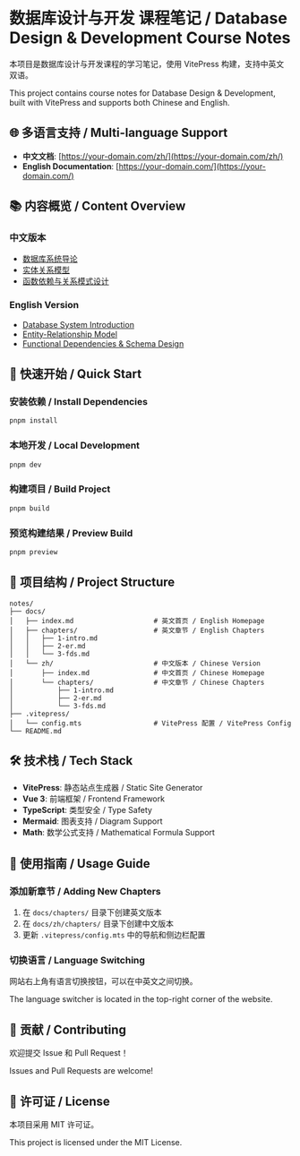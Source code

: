 # 数据库设计与开发 课程笔记 / Database Design & Development Course Notes

本项目是数据库设计与开发课程的学习笔记，使用 VitePress 构建，支持中英文双语。

This project contains course notes for Database Design & Development, built with VitePress and supports both Chinese and English.

## 🌐 多语言支持 / Multi-language Support

- **中文文档**: [https://your-domain.com/zh/](https://your-domain.com/zh/)
- **English Documentation**: [https://your-domain.com/](https://your-domain.com/)

## 📚 内容概览 / Content Overview

### 中文版本
- [数据库系统导论](./docs/zh/chapters/1-intro.md)
- [实体关系模型](./docs/zh/chapters/2-er.md)
- [函数依赖与关系模式设计](./docs/zh/chapters/3-fds.md)

### English Version
- [Database System Introduction](./docs/chapters/1-intro.md)
- [Entity-Relationship Model](./docs/chapters/2-er.md)
- [Functional Dependencies & Schema Design](./docs/chapters/3-fds.md)

## 🚀 快速开始 / Quick Start

### 安装依赖 / Install Dependencies
```bash
pnpm install
```

### 本地开发 / Local Development
```bash
pnpm dev
```

### 构建项目 / Build Project
```bash
pnpm build
```

### 预览构建结果 / Preview Build
```bash
pnpm preview
```

## 📁 项目结构 / Project Structure

```
notes/
├── docs/
│   ├── index.md                    # 英文首页 / English Homepage
│   ├── chapters/                   # 英文章节 / English Chapters
│   │   ├── 1-intro.md
│   │   ├── 2-er.md
│   │   └── 3-fds.md
│   └── zh/                         # 中文版本 / Chinese Version
│       ├── index.md                # 中文首页 / Chinese Homepage
│       └── chapters/               # 中文章节 / Chinese Chapters
│           ├── 1-intro.md
│           ├── 2-er.md
│           └── 3-fds.md
├── .vitepress/
│   └── config.mts                  # VitePress 配置 / VitePress Config
└── README.md
```

## 🛠️ 技术栈 / Tech Stack

- **VitePress**: 静态站点生成器 / Static Site Generator
- **Vue 3**: 前端框架 / Frontend Framework
- **TypeScript**: 类型安全 / Type Safety
- **Mermaid**: 图表支持 / Diagram Support
- **Math**: 数学公式支持 / Mathematical Formula Support

## 📖 使用指南 / Usage Guide

### 添加新章节 / Adding New Chapters

1. 在 `docs/chapters/` 目录下创建英文版本
2. 在 `docs/zh/chapters/` 目录下创建中文版本
3. 更新 `.vitepress/config.mts` 中的导航和侧边栏配置

### 切换语言 / Language Switching

网站右上角有语言切换按钮，可以在中英文之间切换。

The language switcher is located in the top-right corner of the website.

## 🤝 贡献 / Contributing

欢迎提交 Issue 和 Pull Request！

Issues and Pull Requests are welcome!

## 📄 许可证 / License

本项目采用 MIT 许可证。

This project is licensed under the MIT License. 
